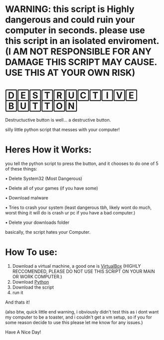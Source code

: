 # WARNING: this script is Highly dangerous and could ruin your computer in seconds. please use this script in an isolated enviroment. (I AM NOT RESPONSIBLE FOR ANY DAMAGE THIS SCRIPT MAY CAUSE. USE THIS AT YOUR OWN RISK)


# 🄳🄴🅂🅃🅁🅄🄲🅃🄸🅅🄴 🄱🅄🅃🅃🄾🄽

Destructuctive button is well... a destructive button.

silly little python script that messes with your computer!

# Heres How it Works:

you tell the python script to press the button, and it chooses to do one of 5 of these things:

• Delete System32 (Most Dangerous)

• Delete all of your games (if you have some)

• Download malware 

• Tries to crash your system (least dangerous tbh, likely wont do much, worst thing it will do is crash ur pc if you have a bad computer.)

• Delete your downloads folder


basically, the script hates your Computer.

# How To use:
1. Download a virtual machine, a good one is [VirtualBox](https://www.virtualbox.org/) (HIGHLY RECCOMENDED, PLEASE DO NOT USE THIS SCRIPT ON YOUR MAIN OR WORK COMPUTER.)
2. Download [Python](https://www.python.org/)
3. Download the script
4. run it

And thats it!

(also btw, quick little end warning, i obviously didn't test this as i dont want my computer to be a toaster, and i couldn't get a vm setup, so if you for some reason decide to use this please let me know for any issues.)

Have A Nice Day!
